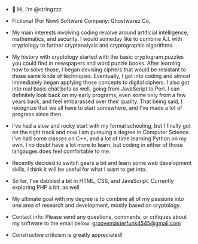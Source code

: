 - 👋 Hi, I’m @stringzzz 
- Fictional (For Now) Software Company: Ghostwarez Co.
- My main interests involving coding revolve around artificial intelligence, mathematics, and security. 
I would someday like to combine A.I. with cryptology to further cryptanalysis and cryptographic algorithms.

- My history with cryptology started with the basic cryptogram puzzles you could find in newspapers and word puzzle books.
 After learning how to solve those, I began devising ciphers that would be resistant to those same kinds of techniques.
 Eventually, I got into coding and almost immediately began applying those concepts to digital ciphers.
 I also got into real basic chat bots as well, going from JavaScript to Perl.
 I can definitely look back on my early programs, even some only from a few years back, and feel embarassed over their quality.
 That being said, I recognize that we all have to start somewhere, and I've made a lot of progress since then.

- I've had a slow and rocky start with my formal schooling, but I finally got on the right track and now I am pursuing
 a degree in Computer Science. I've had some classes on C++, and a lot of time learning Python on my own.
 I no doubt have a lot more to learn, but coding in either of those langauges does feel comfortable to me.
 
- Recently decided to switch gears a bit and learn some web development skills, I think it will be useful for what I want to get into.
- So far, I've dabbled a bit in HTML, CSS, and JavaScript. Currently exploring PHP a bit, as well.

- My ultimate goal with my degree is to combine all of my passions into one area of research and development, mostly based on cryptology.

- Contact info:
 Please send any questions, comments, or critiques about my software to the email below:
 groovemasterfunk4545@gmail.com
- Constructive criticism is greatly appreciated!

